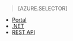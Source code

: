 > [AZURE.SELECTOR]
- [Portal](../articles/media-services/media-services-portal-get-started-with-live.md)
- [.NET](https://msdn.microsoft.com/library/azure/dn783465.aspx)
- [REST API](https://msdn.microsoft.com/library/azure/dn783458.aspx) 

<!---HONumber=August15_HO6-->